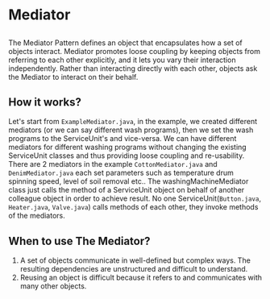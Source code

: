 # Mediator

##
The Mediator Pattern defines an object that encapsulates how a set of objects interact.
Mediator promotes loose coupling by keeping objects from referring to each other explicitly,
and it lets you vary their interaction independently.
Rather than interacting directly with each other, objects ask the Mediator to interact
on their behalf.

## How it works?
Let's start from `ExampleMediator.java`, in the example,
we created different mediators (or we can say different wash programs),
then we set the wash programs to the ServiceUnit's and vice-versa.
We can have different mediators for different washing programs
without changing the existing ServiceUnit classes and thus providing loose coupling and re-usability.
There are 2 mediators in the example `CottonMediator.java` and `DenimMediator.java` each set
parameters such as temperature drum spinning speed, level of soil removal etc..
The washingMachineMediator class just calls the method of a ServiceUnit object on behalf of another colleague object in order to achieve result.
No one ServiceUnit(`Button.java`, `Heater.java`, `Valve.java`) calls methods of each other, they invoke methods of the mediators.


## When to use The Mediator?
1. A set of objects communicate in well-defined but complex ways. The resulting dependencies are unstructured and difficult to understand.
2. Reusing an object is difficult because it refers to and communicates with many other objects.